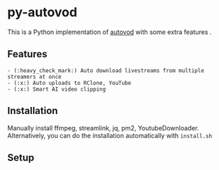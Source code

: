 # py-autovod

This is a Python implementation of [autovod](https://github.com/jenslys/AutoVOD) with some extra features .

## Features
    - (:heavy_check_mark:) Auto download livestreams from multiple streamers at once
    - (:x:) Auto uploads to RClone, YouTube
    - (:x:) Smart AI video clipping 

## Installation

Manually install ffmpeg, streamlink, jq, pm2, YoutubeDownloader. Alternatively, you can do the installation automatically with `install.sh`

## Setup

